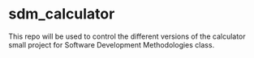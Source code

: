 # sdm_calculator
This repo will be used to control the different versions of the calculator small project for Software Development Methodologies class.
